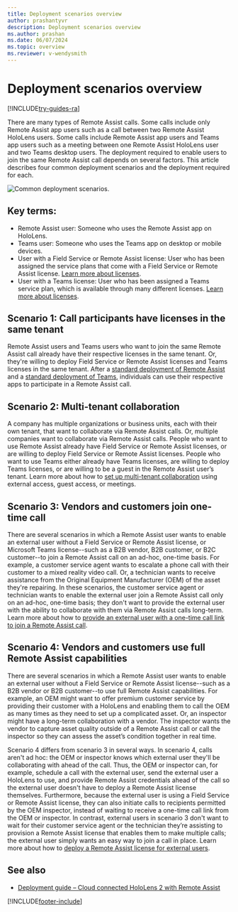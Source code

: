 ```yaml
---
title: Deployment scenarios overview 
author: prashantyvr
description: Deployment scenarios overview 
ms.author: prashan
ms.date: 06/07/2024
ms.topic: overview
ms.reviewer: v-wendysmith
---
```


# Deployment scenarios overview 

[!INCLUDE[try-guides-ra](../includes/try-guides-ra.md)]

There are many types of Remote Assist calls. Some calls include only Remote Assist app users such as a call between two Remote Assist HoloLens users. Some calls include Remote Assist app users and Teams app users such as a meeting between one Remote Assist HoloLens user and two Teams desktop users. The deployment required to enable users to join the same Remote Assist call depends on several factors. This article describes four common deployment scenarios and the deployment required for each.

![Common deployment scenarios.](media/common-deployment-scenarios.png "Common deployment scenarios") 

## Key terms: 
-	Remote Assist user: Someone who uses the Remote Assist app on HoloLens.
-	Teams user: Someone who uses the Teams app on desktop or mobile devices.
-	User with a Field Service or Remote Assist license: User who has been assigned the service plans that come with a Field Service or Remote Assist license. [Learn more about licenses](./requirements.md). 
-	User with a Teams license: User who has been assigned a Teams service plan, which is available through many different licenses. [Learn more about licenses](./requirements.md). 

## Scenario 1: Call participants have licenses in the same tenant
Remote Assist users and Teams users who want to join the same Remote Assist call already have their respective licenses in the same tenant. Or, they're willing to deploy Field Service or Remote Assist licenses and Teams licenses in the same tenant. 
After a [standard deployment of Remote Assist](deploy-remote-assist.md) and a [standard deployment of Teams](/MicrosoftTeams/user-access), individuals can use their respective apps to participate in a Remote Assist call.   

## Scenario 2: Multi-tenant collaboration 
A company has multiple organizations or business units, each with their own tenant, that want to collaborate via Remote Assist calls. Or, multiple companies want to collaborate via Remote Assist calls. People who want to use Remote Assist already have Field Service or Remote Assist licenses, or are willing to deploy Field Service or Remote Assist licenses. People who want to use Teams either already have Teams licenses, are willing to deploy Teams licenses, or are willing to be a guest in the Remote Assist user’s tenant. 
Learn more about how to [set up multi-tenant collaboration](multi-tenant-deployment.md) using external access, guest access, or meetings.

## Scenario 3: Vendors and customers join one-time call 
There are several scenarios in which a Remote Assist user wants to enable an external user without a Field Service or Remote Assist license, or Microsoft Teams license--such as a B2B vendor, B2B customer, or B2C customer--to join a Remote Assist call on an ad-hoc, one-time basis. For example, a customer service agent wants to escalate a phone call with their customer to a mixed reality video call. Or, a technician wants to receive assistance from the Original Equipment Manufacturer (OEM) of the asset they're repairing. In these scenarios, the customer service agent or technician wants to enable the external user join a Remote Assist call only on an ad-hoc, one-time basis; they don't want to provide the external user with the ability to collaborate with them via Remote Assist calls long-term.
Learn more about how to [provide an external user with a one-time call link to join a Remote Assist call](one-time-call.md).

## Scenario 4: Vendors and customers use full Remote Assist capabilities 
There are several scenarios in which a Remote Assist user wants to enable an external user without a Field Service or Remote Assist license--such as a B2B vendor or B2B customer--to use full Remote Assist capabilities. For example, an OEM might want to offer premium customer service by providing their customer with a HoloLens and enabling them to call the OEM as many times as they need to set up a complicated asset. Or, an inspector might have a long-term collaboration with a vendor. The inspector wants the vendor to capture asset quality outside of a Remote Assist call or call the inspector so they can assess the asset’s condition together in real time.  

Scenario 4 differs from scenario 3 in several ways. In scenario 4, calls aren't ad hoc: the OEM or inspector knows which external user they'll be collaborating with ahead of the call. Thus, the OEM or inspector can, for example, schedule a call with the external user, send the external user a HoloLens to use, and provide Remote Assist credentials ahead of the call so the external user doesn't have to deploy a Remote Assist license themselves. Furthermore, because the external user is using a Field Service or Remote Assist license, they can also initiate calls to recipients permitted by the OEM inspector, instead of waiting to receive a one-time call link from the OEM or inspector. In contrast, external users in scenario 3 don't want to wait for their customer service agent or the technician they’re assisting to provision a Remote Assist license that enables them to make multiple calls; the external user simply wants an easy way to join a call in place. Learn more about how to [deploy a Remote Assist license for external users](vendor-use-RA.md). 

## See also

- [Deployment guide – Cloud connected HoloLens 2 with Remote Assist](/hololens/hololens2-cloud-connected-overview)




[!INCLUDE[footer-include](../includes/footer-banner.md)]
